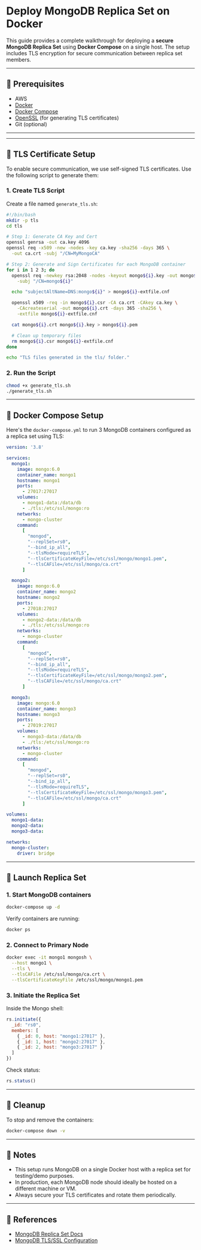  
# Deploy MongoDB Replica Set on Docker

This guide provides a complete walkthrough for deploying a **secure MongoDB Replica Set** using **Docker Compose** on a single host. The setup includes TLS encryption for secure communication between replica set members.

---

## 🧰 Prerequisites


- AWS 
- [Docker](https://docs.docker.com/get-docker/)
- [Docker Compose](https://docs.docker.com/compose/)
- [OpenSSL](https://www.openssl.org/) (for generating TLS certificates)
- Git (optional)

---



---

## 🔐 TLS Certificate Setup

To enable secure communication, we use self-signed TLS certificates. Use the following script to generate them:

### 1. Create TLS Script

Create a file named `generate_tls.sh`:

```bash
#!/bin/bash
mkdir -p tls
cd tls

# Step 1: Generate CA Key and Cert
openssl genrsa -out ca.key 4096
openssl req -x509 -new -nodes -key ca.key -sha256 -days 365 \
  -out ca.crt -subj "/CN=MyMongoCA"

# Step 2: Generate and Sign Certificates for each MongoDB container
for i in 1 2 3; do
  openssl req -newkey rsa:2048 -nodes -keyout mongo${i}.key -out mongo${i}.csr \
    -subj "/CN=mongo${i}"

  echo "subjectAltName=DNS:mongo${i}" > mongo${i}-extfile.cnf

  openssl x509 -req -in mongo${i}.csr -CA ca.crt -CAkey ca.key \
    -CAcreateserial -out mongo${i}.crt -days 365 -sha256 \
    -extfile mongo${i}-extfile.cnf

  cat mongo${i}.crt mongo${i}.key > mongo${i}.pem

  # Clean up temporary files
  rm mongo${i}.csr mongo${i}-extfile.cnf
done

echo "TLS files generated in the tls/ folder."

```

### 2. Run the Script

```bash
chmod +x generate_tls.sh
./generate_tls.sh
```

---

## 🐳 Docker Compose Setup

Here's the `docker-compose.yml` to run 3 MongoDB containers configured as a replica set using TLS:

```yaml
version: '3.8'

services:
  mongo1:
    image: mongo:6.0
    container_name: mongo1
    hostname: mongo1
    ports:
      - 27017:27017
    volumes:
      - mongo1-data:/data/db
      - ./tls:/etc/ssl/mongo:ro
    networks:
      - mongo-cluster
    command:
      [
        "mongod",
        "--replSet=rs0",
        "--bind_ip_all",
        "--tlsMode=requireTLS",
        "--tlsCertificateKeyFile=/etc/ssl/mongo/mongo1.pem",
        "--tlsCAFile=/etc/ssl/mongo/ca.crt"
      ]

  mongo2:
    image: mongo:6.0
    container_name: mongo2
    hostname: mongo2
    ports:
      - 27018:27017
    volumes:
      - mongo2-data:/data/db
      - ./tls:/etc/ssl/mongo:ro
    networks:
      - mongo-cluster
    command:
      [
        "mongod",
        "--replSet=rs0",
        "--bind_ip_all",
        "--tlsMode=requireTLS",
        "--tlsCertificateKeyFile=/etc/ssl/mongo/mongo2.pem",
        "--tlsCAFile=/etc/ssl/mongo/ca.crt"
      ]

  mongo3:
    image: mongo:6.0
    container_name: mongo3
    hostname: mongo3
    ports:
      - 27019:27017
    volumes:
      - mongo3-data:/data/db
      - ./tls:/etc/ssl/mongo:ro
    networks:
      - mongo-cluster
    command:
      [
        "mongod",
        "--replSet=rs0",
        "--bind_ip_all",
        "--tlsMode=requireTLS",
        "--tlsCertificateKeyFile=/etc/ssl/mongo/mongo3.pem",
        "--tlsCAFile=/etc/ssl/mongo/ca.crt"
      ]

volumes:
  mongo1-data:
  mongo2-data:
  mongo3-data:

networks:
  mongo-cluster:
    driver: bridge

```

---

## 🚀 Launch Replica Set

### 1. Start MongoDB containers

```bash
docker-compose up -d
```

Verify containers are running:

```bash
docker ps
```

### 2. Connect to Primary Node

```bash
docker exec -it mongo1 mongosh \
  --host mongo1 \
  --tls \
  --tlsCAFile /etc/ssl/mongo/ca.crt \
  --tlsCertificateKeyFile /etc/ssl/mongo/mongo1.pem

```

### 3. Initiate the Replica Set

Inside the Mongo shell:

```js
rs.initiate({
  _id: "rs0",
  members: [
    { _id: 0, host: "mongo1:27017" },
    { _id: 1, host: "mongo2:27017" },
    { _id: 2, host: "mongo3:27017" }
  ]
})
```

Check status:

```js
rs.status()
```

---

## 🧼 Cleanup

To stop and remove the containers:

```bash
docker-compose down -v
```

---

## 📌 Notes

- This setup runs MongoDB on a single Docker host with a replica set for testing/demo purposes.
- In production, each MongoDB node should ideally be hosted on a different machine or VM.
- Always secure your TLS certificates and rotate them periodically.

---

## 📖 References

- [MongoDB Replica Set Docs](https://www.mongodb.com/docs/manual/replication/)
- [MongoDB TLS/SSL Configuration](https://www.mongodb.com/docs/manual/tutorial/configure-ssl/)





